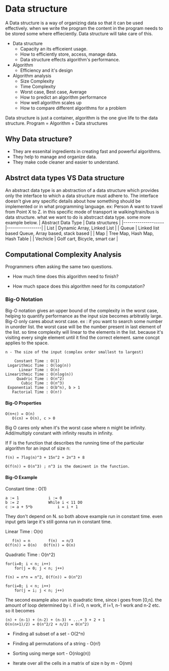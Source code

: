 # Data structure

A Data structure is a way of organizing data so that it can be used effectively.
when we write the program the content in the program needs to be stored some where effieciently. Data structure will take care of this.

* Data structure
  * Capacity an its efficeient usage.
  * How to efficiently store, access, manage data.
  * Data structure effects algorithm's performance.
* Algorithm
  * Efficiency and it's design
* Algorithm analysis
  * Size Complexity
  * Time Complexity
  * Worst case, Best case, Average
  * How to predict an algorithm performance
  * How well algorithm scales up
  * How to compare different algorithms for a problem

Data structure is just a container, algorithm is the one give life to the data structure.
Program = Algorithm + Data structures

## Why Data structure?

* They are essenital ingredients in creating fast and powerful algorithms.
* They help to manage and organize data.
* They make code cleaner and easier to understand.

## Abstrct data types VS Data structure

An abstract data type is an abstraction of a data structure which provides only the interface to which a data structure must adhere to. The interface doesn't give any specific details about how something should be implemented or in what programming language.
ex:  Person A want to travel from Point X to Z. in this specific mode of transport ie walking/train/bus is data structure. what we want to do is abstrcact data type. some more example below.
| Abstract Data Type | Data structures |
|--------------------|-----------------|
| List | Dynamic Array, Linked List |
| Queue | Linked list based Queue, Array based, stack based |
| Map | Tree Map, Hash Map, Hash Table |
| Vechicle | Golf cart, Bicycle, smart car |

## Computational Complexity Analysis

Programmers often asking the same two questions.

* How much time does this algorithm need to finish?

* How much space does this algorithm need for its computation?

### Big-O Notation

Big-O notation gives an upper bound of the complexity in the worst case, helping to quantify performance as the input size becomes arbitratily large. Big-O only cares about worst case.
ex : if you want to search some number in unorder list. the worst case will be the number present in last element of the list. so time complexity will linear to the elements in the list. because it's visiting every single element until it find the correct element. same concpt applies to the space.

    n - The size of the input (complex order smallest to largest)

        Constant Time : O(1)
     Logarithmic Time : O(log(n))
          Linear Time : O(n)
    Linearithmic Time : O(nlog(n))
         Quadric Time : O(n^2)
           Cubic Time : O(n^3)
     Exponential Time : O(b^n), b > 1
       Factorial Time : O(n!)

#### Big-O Properties

    O(n+c) = O(n)
       O(cn) = O(n), c > 0

Big O cares only when it's the worst case where n might be infinity. Add/multiply constant with infinity results in infinity.

If F is the function that describes the running time of the particular algorithm for an input of size n:

    f(n) = 7log(n)^3 + 15n^2 + 2n^3 + 8
    
    O(f(n)) = O(n^3) ; n^3 is the dominent in the function.

#### Big-O Example

Constant time : O(1)

    a := 1             i := 0
    b := 2             While i < 11 DO
    c := a + 5*b           i = i + 1

They don't depend on N. so both above example run in constant time. even input gets large it's still gonna run in constant time.

Linear Time : O(n)

       f(n) = n        f(n)  = n/3
    O(f(n)) = O(n)   O(f(n)) = O(n)

Quadratic Time : O(n^2)

    for(i=0; i < n; i++)
        for(j = 0; j < n; j++)
    
    f(n) = n*n = n^2, O(f(n)) = O(n^2)

    for(i=0; i < n; i++)
        for(j = i; j < n; j++)

The second example also run in quadratic time, since i goes from [0,n]. the amount of loop determined by i. if i=0, n work, if i=1, n-1 work and n-2 etc. so it becomes

    (n) + (n-1) + (n-2) + (n-3) + ...+ 3 + 2 + 1 
    O(n(n+1)/2) = O(n^2/2 + n/2) = O(n^2)

* Finding all subset of a set - O(2^n)

* Finding all permutations of a string - O(n!)

* Sorting using merge sort - O(nlog(n))

* Iterate over all the cells in a matrix of size n by m - O(nm)

